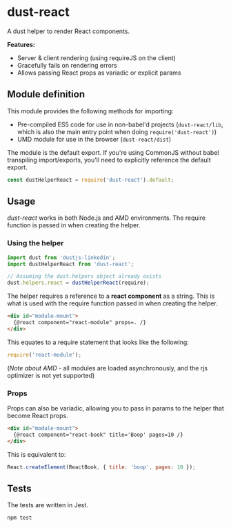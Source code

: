 # dust-react

A dust helper to render React components.

**Features:**

- Server & client rendering (using requireJS on the client)
- Gracefully fails on rendering errors
- Allows passing React props as variadic or explicit params

## Module definition

This module provides the following methods for importing:

- Pre-compiled ES5 code for use in non-babel'd projects (`dust-react/lib`, which is also the main entry point when doing `require('dust-react')`)
- UMD module for use in the browser (`dust-react/dist`)

The module is the default export. If you're using CommonJS without babel transpiling import/exports, you'll need to explicitly reference the default export.

```js
const dustHelperReact = require('dust-react').default;
```

## Usage

*dust-react* works in both Node.js and AMD environments. The require function is passed in when creating the helper.

### Using the helper


```js
import dust from 'dustjs-linkedin';
import dustHelperReact from 'dust-react';

// Assuming the dust.helpers object already exists
dust.helpers.react = dustHelperReact(require);
```

The helper requires a reference to a **react component** as a string. This is what is used with the require function passed in when creating the helper.

```html
<div id="module-mount">
  {@react component="react-module" props=. /}
</div>
```

This equates to a require statement that looks like the following:

```js
require('react-module');
```

(*Note about AMD* - all modules are loaded asynchronously, and the rjs optimizer is not yet supported)

### Props

Props can also be variadic, allowing you to pass in params to the helper that become React props.

```html
<div id="module-mount">
  {@react component="react-book" title='Boop' pages=10 /}
</div>
```

This is equivalent to:

```js
React.createElement(ReactBook, { title: 'boop', pages: 10 });
```

## Tests

The tests are written in Jest.

```
npm test
```
